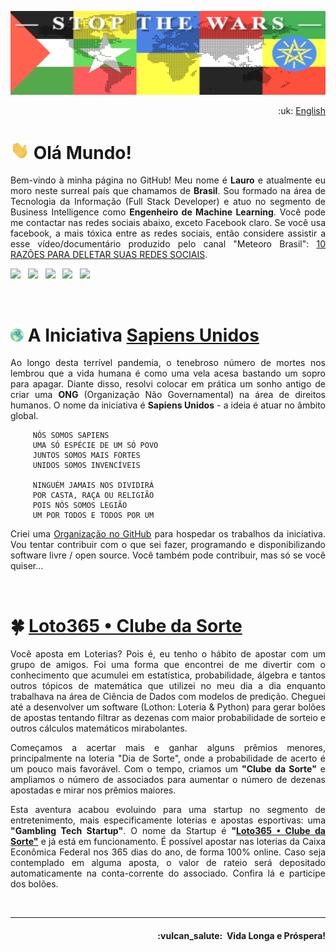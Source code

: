 ![UnitedSapiens Banner](https://raw.githubusercontent.com/UnitedSapiens/UnitedSapiens/main/assets/profile-banner_1500x400.png)

<p align="right">:uk: <a href="https://github.com/UnitedSapiens">English</a></p>

# <img src="https://raw.githubusercontent.com/UnitedSapiens/UnitedSapiens/main/assets/hand-waving.gif" width="30px"> Olá Mundo!

<p align="justify">Bem-vindo à minha página no GitHub! Meu nome é <b>Lauro</b> e atualmente eu moro neste surreal país que chamamos de <b>Brasil</b>. Sou formado na área de Tecnologia da Informação (Full Stack Developer) e atuo no segmento de Business Intelligence como <b>Engenheiro de Machine Learning</b>. Você pode me contactar nas redes sociais abaixo, exceto Facebook claro. Se você usa facebook, a mais tóxica entre as redes sociais, então considere assistir a esse vídeo/documentário produzido pelo canal "Meteoro Brasil": <a href="https://www.youtube.com/watch?v=pIa-RE36yCw" target="_blank">10 RAZÕES PARA DELETAR SUAS REDES SOCIAIS</a>.</p>

<p>
    <a href="https://twitter.com/United_Sapiens" target="_blank"><img src="https://img.shields.io/badge/twitter-%23009DF7.svg?&style=for-the-badge&logo=twitter&logoColor=white" height=25></a> &nbsp;
    <a href="https://www.instagram.com/united_sapiens/" target="_blank"><img src="https://img.shields.io/badge/instagram-%23bc2a8d.svg?&style=for-the-badge&logo=instagram&logoColor=white" height=25></a> &nbsp;
    <a href="https://www.reddit.com/user/united_sapiens" target="_blank"><img src="https://img.shields.io/badge/reddit-%23FF4500.svg?&style=for-the-badge&logo=reddit&logoColor=white" height=25></a> &nbsp;
    <a href="https://www.youtube.com/channel/UC_P9YRTAJArvjE-68gPVfYg" target="_blank"><img src="https://img.shields.io/badge/youtube-%23FF0000.svg?&style=for-the-badge&logo=youtube&logoColor=white" height=25></a> &nbsp;
    <a href="https://scratch.mit.edu/users/United_Sapiens" target="_blank"><img src="https://img.shields.io/badge/scratch-%234D97FF.svg?&style=for-the-badge&logo=scratch&logoColor=white" height=25></a>
</p>
<br />

# <img src="https://raw.githubusercontent.com/UnitedSapiens/UnitedSapiens/main/assets/unsap-icon.png" height="21px"> A Iniciativa [Sapiens Unidos](https://www.united-sapiens.org)

<p align="justify">Ao longo desta terrível pandemia, o tenebroso número de mortes nos lembrou que a vida humana é como uma vela acesa bastando um sopro para apagar. Diante disso, resolvi colocar em prática um sonho antigo de criar uma <b>ONG</b> (Organização Não Governamental) na área de direitos humanos. O nome da iniciativa é <b>Sapiens Unidos</b> - a ideia é atuar no âmbito global.</p>

```
     NÓS SOMOS SAPIENS
     UMA SÓ ESPÉCIE DE UM SÓ POVO
     JUNTOS SOMOS MAIS FORTES
     UNIDOS SOMOS INVENCÍVEIS

     NINGUÉM JAMAIS NOS DIVIDIRÁ
     POR CASTA, RAÇA OU RELIGIÃO
     POIS NÓS SOMOS LEGIÃO
     UM POR TODOS E TODOS POR UM
```

<p align="justify">Criei uma <a href="https://github.com/United-Sapiens" target="_blank">Organização no GitHub</a> para hospedar os trabalhos da iniciativa. Vou tentar contribuir com o que sei fazer, programando e disponibilizando software livre / open source. Você também pode contribuir, mas só se você quiser...</p>
<br />

# :four_leaf_clover: [Loto365 • Clube da Sorte](https://www.loto365.com.br)

<p align="justify">Você aposta em Loterias? Pois é, eu tenho o hábito de apostar com um grupo de amigos. Foi uma forma que encontrei de me divertir com o conhecimento que acumulei em estatística, probabilidade, álgebra e tantos outros tópicos de matemática que utilizei no meu dia a dia enquanto trabalhava na área de Ciência de Dados com modelos de predição. Cheguei até a desenvolver um software (Lothon: Loteria & Python) para gerar bolões de apostas tentando filtrar as dezenas com maior probabilidade de sorteio e outros cálculos matemáticos mirabolantes.</p>

<p align="justify">Começamos a acertar mais e ganhar alguns prêmios menores, principalmente na loteria "Dia de Sorte", onde a probabilidade de acerto é um pouco mais favorável. Com o tempo, criamos um <b>"Clube da Sorte"</b> e ampliamos o número de associados para aumentar o número de dezenas apostadas e mirar nos prêmios maiores.</p>

<p align="justify">Esta aventura acabou evoluindo para uma startup no segmento de entretenimento, mais especificamente loterias e apostas esportivas: uma <b>"Gambling Tech Startup"</b>. O nome da Startup é <b>"<a href="https://www.loto365.com.br" target="_blank">Loto365 • Clube da Sorte"</a></b>  e já está em funcionamento. É possível apostar nas loterias da Caixa Econômica Federal nos 365 dias do ano, de forma 100% online. Caso seja contemplado em alguma aposta, o valor de rateio será depositado automaticamente na conta-corrente do associado. Confira lá e participe dos bolões.</p>
<br />

- - -

<h4 align="right">:vulcan_salute:&nbsp; Vida Longa e Próspera!</h4>
